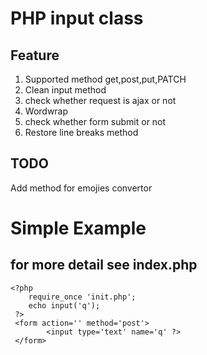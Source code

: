 # PHP input class
## Feature

 1. Supported method get,post,put,PATCH
 2. Clean input method
 3. check whether request is ajax or not
 4. Wordwrap
 5. check whether form submit or not
 6. Restore line breaks method

## TODO
Add method for emojies convertor

# Simple Example 
## for more detail see index.php
    <?php 
        require_once 'init.php';
        echo input('q');
     ?>
     <form action='' method='post'> 
        	<input type='text' name='q' ?>
     </form>

 
